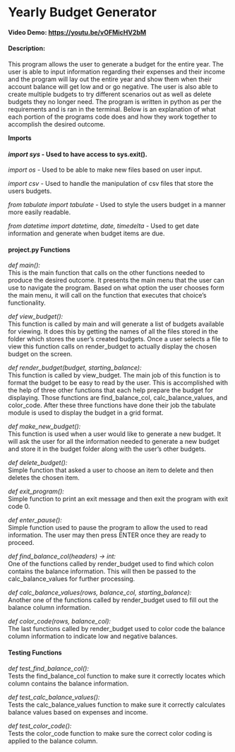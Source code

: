 # Yearly Budget Generator
#### Video Demo:  https://youtu.be/vOFMicHV2bM
#### Description:
This program allows the user to generate a budget for the entire year. The user is able to input information regarding their expenses and their income and the program will lay out the entire year and show them when their account balance will get low and or go negative. The user is also able to create multiple budgets to try different scenarios out as well as delete budgets they no longer need. The program is written in python as per the requirements and is ran in the terminal. Below is an explanation of what each portion of the programs code does and how they work together to accomplish the desired outcome.


**Imports**

#### *import sys* - Used to have access to sys.exit().

*import os* - Used to be able to make new files based on user input.

*import csv* - Used to handle the manipulation of csv files that store the users budgets.

*from tabulate import tabulate* - Used to style the users budget in a manner more easily readable.

*from datetime import datetime, date, timedelta* - Used to get date information and generate when budget items are due.


#### **project.py Functions**

*def main():*\
This is the main function that calls on the other functions needed to produce the desired outcome. It presents the main menu that the user can use to navigate the program. Based on what option the user chooses form the main menu, it will call on the function that executes that choice’s functionality.

*def view_budget():*\
This function is called by main and will generate a list of budgets available for viewing. It does this by getting the names of all the files stored in the folder which stores the user’s created budgets. Once a user selects a file to view this function calls on render_budget to actually display the chosen budget on the screen.

*def render_budget(budget, starting_balance):*\
This function is called by view_budget. The main job of this function is to format the budget to be easy to read by the user. This is accomplished with the help of three other functions that each help prepare the budget for displaying. Those functions are find_balance_col, calc_balance_values, and color_code. After these three functions have done their job the tabulate module is used to display the budget in a grid format.

*def make_new_budget():*\
This function is used when a user would like to generate a new budget. It will ask the user for all the information needed to generate a new budget and store it in the budget folder along with the user’s other budgets.

*def delete_budget():*\
Simple function that asked a user to choose an item to delete and then deletes the chosen item.

*def exit_program():*\
Simple function to print an exit message and then exit the program with exit code 0.

*def enter_pause():*\
Simple function used to pause the program to allow the used to read information. The user may then press ENTER once they are ready to proceed.

*def find_balance_col(headers) -> int:*\
One of the functions called by render_budget used to find which colon contains the balance information. This will then be passed to the calc_balance_values for further processing.

*def calc_balance_values(rows, balance_col, starting_balance):*\
Another one of the functions called by render_budget used to fill out the balance column information.

*def color_code(rows, balance_col):*\
The last functions called by render_budget used to color code the balance column information to indicate low and negative balances.


#### **Testing Functions**
*def test_find_balance_col():*\
Tests the find_balance_col function to make sure it correctly locates which column contains the balance information.

*def test_calc_balance_values():*\
Tests the calc_balance_values function to make sure it correctly calculates balance values based on expenses and income.

*def test_color_code():*\
Tests the color_code function to make sure the correct color coding is applied to the balance column.
